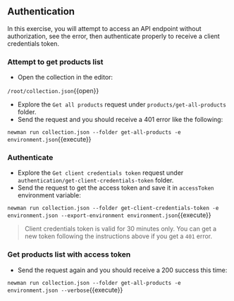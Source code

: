 ## Authentication

In this exercise, you will attempt to access an API endpoint without authorization, see the error, then authenticate properly to receive a client credentials token. 

### Attempt to get products list

* Open the collection in the editor:

`/root/collection.json`{{open}}

* Explore the `Get all products` request under `products/get-all-products` folder.
* Send the request and you should receive a 401 error like the following: 

`newman run collection.json --folder get-all-products -e environment.json`{{execute}}

### Authenticate

* Explore the `Get client credentials token` request under `authentication/get-client-credentials-token` folder.
* Send the request to get the access token and save it in `accessToken` environment variable:

`newman run collection.json --folder get-client-credentials-token -e environment.json --export-environment environment.json`{{execute}}

> Client credentials token is valid for 30 minutes only. You can get a new token following the instructions above if you get a `401` error.

### Get products list with access token

* Send the request again and you should receive a 200 success this time: 

`newman run collection.json --folder get-all-products -e environment.json --verbose`{{execute}}
